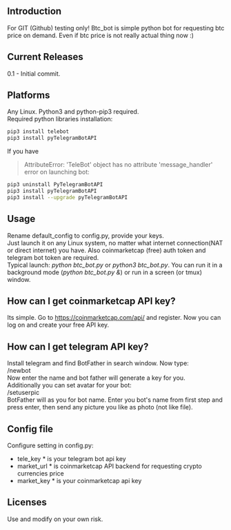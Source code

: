 ## Introduction
For GIT (Github) testing only! Btc_bot is simple python bot for requesting btc price on demand. Even if btc price is not really actual thing now :)
## Current Releases
0.1 - Initial commit. <br />
## Platforms
Any Linux. Python3 and python-pip3 required. <br />
Required python libraries installation: <br />
```bash
pip3 install telebot
pip3 install pyTelegramBotAPI
```
If you have 
> AttributeError: 'TeleBot' object has no attribute 'message_handler'
error on launching bot: <br />
```bash
pip3 uninstall PyTelegramBotAPI
pip3 install pyTelegramBotAPI
pip3 install --upgrade pyTelegramBotAPI
```
## Usage
Rename default_config to config.py, provide your keys. <br />
Just launch it on any Linux system, no matter what internet connection(NAT or direct internet) you have. Also coinmarketcap (free) auth token and telegram bot token are required. <br />
Typical launch: *python btc_bot.py* or *python3 btc_bot.py*. You can run it in a background mode (*python btc_bot.py &*) or run in a screen (or tmux) window.
## How can I get coinmarketcap API key?
Its simple. Go to https://coinmarketcap.com/api/ and register. Now you can log on and create your free API key.
## How can I get telegram API key?
Install telegram and find BotFather in search window. Now type: <br />
/newbot <br />
Now enter the name and bot father will generate a key for you.<br />
Additionally you can set avatar for your bot: <br />
/setuserpic <br />
BotFather will as you for bot name. Enter you  bot's name from first step and press enter, then send any picture you like as photo (not like file).
## Config file
Configure setting in config.py: <br />
* tele_key * is your telegram bot api key <br />
* market_url * is coinmarketcap API backend for requesting crypto currencies price <br />
* market_key * is your coinmarketcap api key <br />
## Licenses
Use and modify on your own risk.
